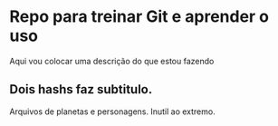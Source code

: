 # Repo para treinar Git e aprender o uso

Aqui vou colocar uma descrição do que estou fazendo

## Dois hashs faz subtitulo.

Arquivos de planetas e personagens. Inutil ao extremo.


